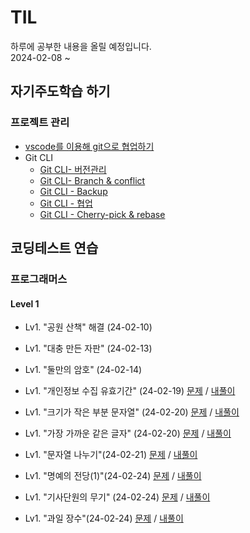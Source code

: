 # TIL
하루에 공부한 내용을 올릴 예정입니다.  
2024-02-08 ~  

## 자기주도학습 하기  

### 프로젝트 관리  
* [vscode를 이용해 git으로 협업하기](https://github.com/dongyeoppp/TIL/blob/main/vscode_git/git_CLI_versionControl.md)  
* Git CLI  
    * [Git CLI- 버전관리](https://github.com/dongyeoppp/TIL/blob/main/vscode_git/Git1.md)
    * [Git CLI- Branch & conflict](https://github.com/dongyeoppp/TIL/blob/main/vscode_git/git_CLI_Branch_Conflict.md)  
    * [Git CLI - Backup](https://github.com/dongyeoppp/TIL/blob/main/vscode_git/git_CLI_Backup.md)
    * [Git CLI - 협업](https://github.com/dongyeoppp/TIL/blob/main/vscode_git/git_CLI_collaboration.md)
    * [Git CLI - Cherry-pick & rebase](https://github.com/dongyeoppp/TIL/blob/main/vscode_git/git_CLI_Cherry_pick.md)

## 코딩테스트 연습  
### 프로그래머스
#### Level 1     
* Lv1. "공원 산책" 해결  (24-02-10)  
* Lv1. "대충 만든 자판" (24-02-13)  
* Lv1. "둘만의 암호" (24-02-14)  

* Lv1. "개인정보 수집 유효기간" (24-02-19) [문제](https://school.programmers.co.kr/learn/courses/30/lessons/150370) / [내풀이](https://github.com/dongyeoppp/TIL/blob/main/coding_prac/programmers/day_1.md)

* Lv1. "크기가 작은 부분 문자열" (24-02-20) [문제](https://school.programmers.co.kr/learn/courses/30/lessons/147355) / [내풀이](https://github.com/dongyeoppp/TIL/blob/main/coding_prac/programmers/Level%201/240220.md)  

* Lv1. "가장 가까운 같은 글자" (24-02-20) [문제](https://school.programmers.co.kr/learn/courses/30/lessons/142086) / [내풀이](https://github.com/dongyeoppp/TIL/blob/main/coding_prac/programmers/Level%201/240220_1.md)

* Lv1. "문자열 나누기"(24-02-21) [문제](https://school.programmers.co.kr/learn/courses/30/lessons/140108) / [내풀이](https://github.com/dongyeoppp/TIL/blob/main/coding_prac/programmers/Level%201/240221.md)  

* Lv1. "명예의 전당(1)"(24-02-24) [문제](https://school.programmers.co.kr/learn/courses/30/lessons/138477) / [내풀이]()  

* Lv1. "기사단원의 무기" (24-02-24) [문제](https://school.programmers.co.kr/learn/courses/30/lessons/136798) / [내풀이]()  

* Lv1. "과일 장수"(24-02-24) [문제](https://school.programmers.co.kr/learn/courses/30/lessons/135808) / [내풀이]()  



